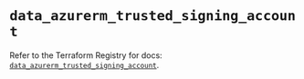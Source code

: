 # `data_azurerm_trusted_signing_account`

Refer to the Terraform Registry for docs: [`data_azurerm_trusted_signing_account`](https://registry.terraform.io/providers/hashicorp/azurerm/4.49.0/docs/data-sources/trusted_signing_account).
